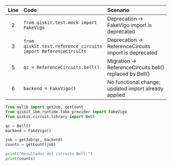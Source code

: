 | Line | Code | Scenario | Reference | Artifact | Refactoring |
| :--: | :--- | :------- | :-------- | :------- | :---------- |
| 2 | `from qiskit.test.mock import FakeVigo` | Deprecation -> FakeVigo import is deprecated |  | FakeVigo | `from qiskit_ibm_runtime.fake_provider import FakeVigo` |
| 3 | `from qiskit.test.reference_circuits import ReferenceCircuits` | Deprecation -> ReferenceCircuits import is deprecated |  | ReferenceCircuits | `from qiskit.circuit.library import Bell` |
| 5 | `qc = ReferenceCircuits.bell()` | Migration -> ReferenceCircuits.bell() replaced by Bell() |  | ReferenceCircuits.bell() | `qc = Bell()` |
| 6 | `backend = FakeVigo()` | No functional change; updated import already applied |  | FakeVigo |  |

```python
from mylib import getJob, getCount
from qiskit_ibm_runtime.fake_provider import FakeVigo
from qiskit.circuit.library import Bell

qc = Bell()
backend = FakeVigo()

job = getJob(qc, backend)
counts = getCount(job)

print("Resultados del circuito Bell:")
print(counts)
```
